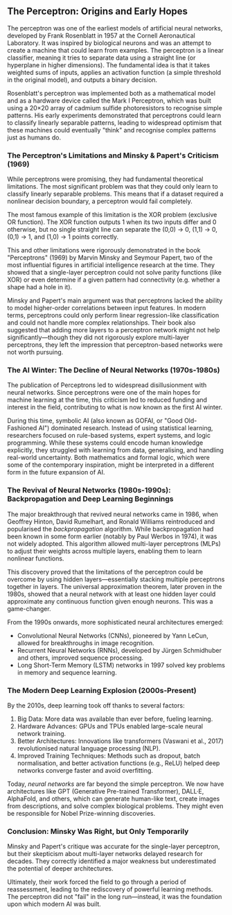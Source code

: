 
## The Perceptron: Origins and Early Hopes

The perceptron was one of the earliest models of artificial neural networks, developed
by Frank Rosenblatt in 1957 at the Cornell Aeronautical Laboratory. It was inspired by
biological neurons and was an attempt to create a machine that could learn from examples.
The perceptron is a linear classifier, meaning it tries to separate data using a straight
line (or hyperplane in higher dimensions). The fundamental idea is that it takes weighted
sums of inputs, applies an activation function (a simple threshold in the original model),
and outputs a binary decision.

Rosenblatt's perceptron was implemented both as a mathematical model and as a hardware
device called the Mark I Perceptron, which was built using a 20×20 array of cadmium sulfide
photoresistors to recognise simple patterns. His early experiments demonstrated that
perceptrons could learn to classify linearly separable patterns, leading to widespread
optimism that these machines could eventually "think" and recognise complex patterns
just as humans do.


### The Perceptron's Limitations and Minsky & Papert's Criticism (1969)

While perceptrons were promising, they had fundamental theoretical limitations. The most
significant problem was that they could only learn to classify linearly separable problems.
This means that if a dataset required a nonlinear decision boundary, a perceptron would
fail completely.

The most famous example of this limitation is the XOR problem (exclusive OR function).
The XOR function outputs 1 when its two inputs differ and 0 otherwise, but no single
straight line can separate the (0,0) → 0, (1,1) → 0, (0,1) → 1, and (1,0) → 1 points
correctly.

This and other limitations were rigorously demonstrated in the book "Perceptrons"
(1969) by Marvin Minsky and Seymour Papert, two of the most influential figures in
artificial intelligence research at the time. They showed that a single-layer perceptron
could not solve parity functions (like XOR) or even determine if a given pattern had
connectivity (e.g. whether a shape had a hole in it).

Minsky and Papert's main argument was that perceptrons lacked the ability to model
higher-order correlations between input features. In modern terms, perceptrons could
only perform linear regression-like classification and could not handle more complex
relationships. Their book also suggested that adding more layers to a perceptron
network might not help significantly—though they did not rigorously explore multi-layer
perceptrons, they left the impression that perceptron-based networks were not worth
pursuing.


### The AI Winter: The Decline of Neural Networks (1970s-1980s)

The publication of Perceptrons led to widespread disillusionment with neural networks.
Since perceptrons were one of the main hopes for machine learning at the time, this
criticism led to reduced funding and interest in the field, contributing to what
is now known as the first AI winter.

During this time, symbolic AI (also known as GOFAI, or "Good Old-Fashioned AI")
dominated research. Instead of using statistical learning, researchers focused on
rule-based systems, expert systems, and logic programming. While these systems could
encode human knowledge explicitly, they struggled with learning from data,
generalising, and handling real-world uncertainty. Both mathematics and formal logic,
which were some of the contemporary inspiration, might be interpreted in a different form
in the future expansion of AI.


### The Revival of Neural Networks (1980s-1990s): Backpropagation and Deep Learning Beginnings

The major breakthrough that revived neural networks came in 1986, when Geoffrey Hinton,
David Rumelhart, and Ronald Williams reintroduced and popularised the *backpropagation*
algorithm. While backpropagation had been known in some form earlier (notably by Paul Werbos
in 1974), it was not widely adopted. This algorithm allowed multi-layer perceptrons (MLPs)
to adjust their weights across multiple layers, enabling them to learn nonlinear functions.

This discovery proved that the limitations of the perceptron could be overcome by using
hidden layers—essentially stacking multiple perceptrons together in layers. The universal
approximation theorem, later proven in the 1980s, showed that a neural network with at
least one hidden layer could approximate any continuous function given enough neurons.
This was a game-changer.

From the 1990s onwards, more sophisticated neural architectures emerged:
- Convolutional Neural Networks (CNNs), pioneered by Yann LeCun, allowed for
  breakthroughs in image recognition.
- Recurrent Neural Networks (RNNs), developed by Jürgen Schmidhuber and others,
  improved sequence processing.
- Long Short-Term Memory (LSTM) networks in 1997 solved key problems in memory
  and sequence learning.


### The Modern Deep Learning Explosion (2000s-Present)

By the 2010s, deep learning took off thanks to several factors:
1. Big Data: More data was available than ever before, fueling learning.
2. Hardware Advances: GPUs and TPUs enabled large-scale neural network training.
3. Better Architectures: Innovations like transformers (Vaswani et al., 2017)
   revolutionised natural language processing (NLP).
4. Improved Training Techniques: Methods such as dropout, batch normalisation,
   and better activation functions (e.g., ReLU) helped deep networks converge
   faster and avoid overfitting.

Today, *neural networks* are far beyond the simple perceptron. We now have architectures
like GPT (Generative Pre-trained Transformer), DALL·E, AlphaFold, and others, which
can generate human-like text, create images from descriptions, and solve complex
biological problems. They might even be responsible for Nobel Prize-winning
discoveries.


### Conclusion: Minsky Was Right, but Only Temporarily

Minsky and Papert's critique was accurate for the single-layer perceptron, but
their skepticism about multi-layer networks delayed research for decades. They
correctly identified a major weakness but underestimated the potential of deeper
architectures.

Ultimately, their work forced the field to go through a period of reassessment,
leading to the rediscovery of powerful learning methods. The perceptron did not
"fail" in the long run—instead, it was the foundation upon which modern AI was built.
